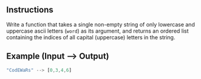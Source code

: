 ## Instructions

Write a function that takes a single non-empty string of only lowercase and uppercase ascii letters (`word`) as its argument, and returns an ordered list containing the indices of all capital (uppercase) letters in the string.


## Example (Input --> Output)

```javascript
"CodEWaRs" --> [0,3,4,6]
```